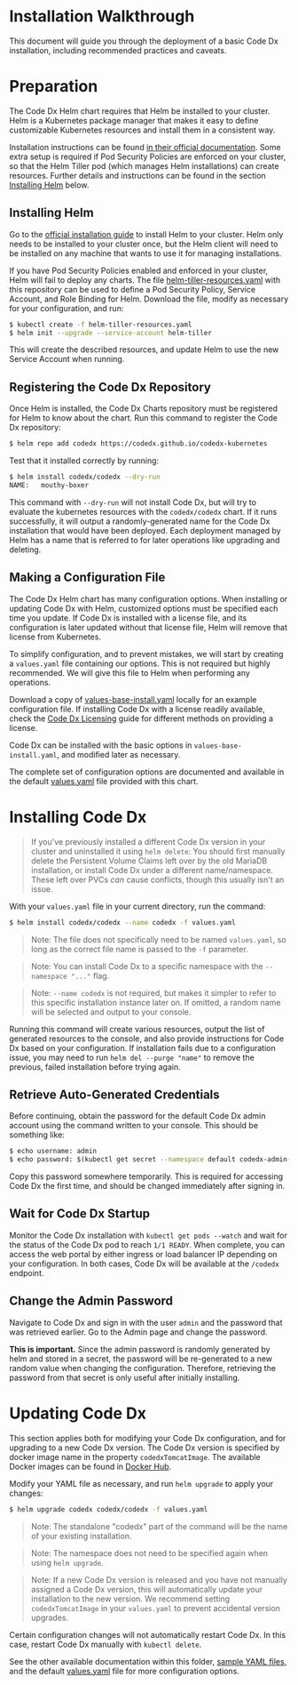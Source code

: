 
# Installation Walkthrough

This document will guide you through the deployment of a basic Code Dx installation, including recommended practices and caveats.

# Preparation

The Code Dx Helm chart requires that Helm be installed to your cluster. Helm is a Kubernetes package manager that makes it easy to define customizable Kubernetes resources and install them in a consistent way.

Installation instructions can be found [in their official documentation](https://helm.sh/docs/using_helm/). Some extra setup is required if Pod Security Policies are enforced on your cluster, so that the Helm Tiller pod (which manages Helm installations) can create resources. Further details and instructions can be found in the section [Installing Helm](#Installing-Helm) below.

## Installing Helm

Go to the [official installation guide](https://helm.sh/docs/using_helm/) to install Helm to your cluster. Helm only needs to be installed to your cluster once, but the Helm client will need to be installed on any machine that wants to use it for managing installations.

If you have Pod Security Policies enabled and enforced in your cluster, Helm will fail to deploy any charts. The file [helm-tiller-resources.yaml](../sample-values/helm-tiller-resources.yaml) with this repository can be used to define a Pod Security Policy, Service Account, and Role Binding for Helm. Download the file, modify as necessary for your configuration, and run:

```bash
$ kubectl create -f helm-tiller-resources.yaml
$ helm init --upgrade --service-account helm-tiller
```

This will create the described resources, and update Helm to use the new Service Account when running.

## Registering the Code Dx Repository

Once Helm is installed, the Code Dx Charts repository must be registered for Helm to know about the chart. Run this command to register the Code Dx repository:

```bash
$ helm repo add codedx https://codedx.github.io/codedx-kubernetes
```

Test that it installed correctly by running:

```bash
$ helm install codedx/codedx --dry-run
NAME:   mouthy-boxer
```

This command with `--dry-run` will not install Code Dx, but will try to evaluate the kubernetes resources with the `codedx/codedx` chart. If it runs successfully, it will output a randomly-generated name for the Code Dx installation that would have been deployed. Each deployment managed by Helm has a name that is referred to for later operations like upgrading and deleting.

## Making a Configuration File

The Code Dx Helm chart has many configuration options. When installing or updating Code Dx with Helm, customized options must be specified each time you update. If Code Dx is installed with a license file, and its configuration is later updated without that license file, Helm will remove that license from Kubernetes.

To simplify configuration, and to prevent mistakes, we will start by creating a `values.yaml` file containing our options. This is not required but highly recommended. We will give this file to Helm when performing any operations.

Download a copy of [values-base-install.yaml](../sample-values/values-base-install.yaml) locally for an example configuration file. If installing Code Dx with a license readily available, check the [Code Dx Licensing](codedx-licensing.md) guide for different methods on providing a license.

Code Dx can be installed with the basic options in `values-base-install.yaml`, and modified later as necessary.

The complete set of configuration options are documented and available in the default [values.yaml](../values.yaml) file provided with this chart.

# Installing Code Dx

> If you've previously installed a different Code Dx version in your cluster and uninstalled it using `helm delete`: You should first manually delete the Persistent Volume Claims left over by the old MariaDB installation, or install Code Dx under a different name/namespace. These left over PVCs _can_ cause conflicts, though this usually isn't an issue.

With your `values.yaml` file in your current directory, run the command:

```bash
$ helm install codedx/codedx --name codedx -f values.yaml
```

> Note: The file does not specifically need to be named `values.yaml`, so long as the correct file name is passed to the `-f` parameter.

> Note: You can install Code Dx to a specific namespace with the `--namespace "..."` flag.

> Note: `--name codedx` is not required, but makes it simpler to refer to this specific installation instance later on. If omitted, a random name will be selected and output to your console.

Running this command will create various resources, output the list of generated resources to the console, and also provide instructions for Code Dx based on your configuration. If installation fails due to a configuration issue, you may need to run `helm del --purge "name"` to remove the previous, failed installation before trying again.

## Retrieve Auto-Generated Credentials

Before continuing, obtain the password for the default Code Dx admin account using the command written to your console. This should be something like:

```bash
$ echo username: admin
$ echo password: $(kubectl get secret --namespace default codedx-admin-secret -o jsonpath="{.data.password}" | base64 --decode)
```

Copy this password somewhere temporarily. This is required for accessing Code Dx the first time, and should be changed immediately after signing in.

## Wait for Code Dx Startup

Monitor the Code Dx installation with `kubectl get pods --watch` and wait for the status of the Code Dx pod to reach `1/1 READY`. When complete, you can access the web portal by either ingress or load balancer IP depending on your configuration. In both cases, Code Dx will be available at the `/codedx` endpoint.

## Change the Admin Password

Navigate to Code Dx and sign in with the user `admin` and the password that was retrieved earlier. Go to the Admin page and change the password.

**This is important.** Since the admin password is randomly generated by helm and stored in a secret, the password will be re-generated to a new random value when changing the configuration. Therefore, retrieving the password from that secret is only useful after initially installing.

# Updating Code Dx

This section applies both for modifying your Code Dx configuration, and for upgrading to a new Code Dx version. The Code Dx version is specified by docker image name in the property `codedxTomcatImage`. The available Docker images can be found in [Docker Hub](https://hub.docker.com/r/codedx/codedx-tomcat/tags).

Modify your YAML file as necessary, and run `helm upgrade` to apply your changes:

```bash
$ helm upgrade codedx codedx/codedx -f values.yaml
```

> Note: The standalone "codedx" part of the command will be the name of your existing installation.

> Note: The namespace does not need to be specified again when using `helm upgrade`.

> Note: If a new Code Dx version is released and you have not manually assigned a Code Dx version, this will automatically update your installation to the new version. We recommend setting `codedxTomcatImage` in your `values.yaml` to prevent accidental version upgrades.

Certain configuration changes will not automatically restart Code Dx. In this case, restart Code Dx manually with `kubectl delete`.

See the other available documentation within this folder, [sample YAML files](../sample-values), and the default [values.yaml](../values.yaml) file for more configuration options.